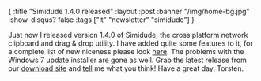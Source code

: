 {
  :title "Simidude 1.4.0 released"
  :layout :post
  :banner "/img/home-bg.jpg"
  :show-disqus? false
  :tags ["it" "newsletter" "simidude"]
}

Just now I released version 1.4.0 of Simidude, the cross platform network clipboard and drag & drop utility. I have added quite some features to it, for a complete list of new niceness please look [here](../blog/2009/simidude-140-release-notes/). The problems with the Windows 7 update installer are gone as well. Grab the latest release from our [download site](http://www.simidude.com/download/) and [tell](http://helpdesk.agynamix.de/index.php?pg=request) me what you think! Have a great day, Torsten.
